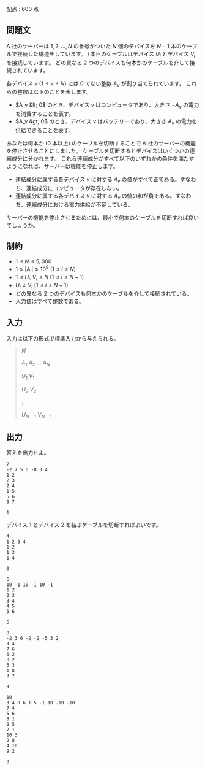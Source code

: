 配点 : $600$ 点

## 問題文

A 社のサーバーは $1, 2, ..., N$ の番号がついた $N$ 個のデバイスを $N - 1$ 本のケーブルで接続した構造をしています。
$i$ 本目のケーブルはデバイス $U_i$ とデバイス $V_i$ を接続しています。
どの異なる $2$ つのデバイスも何本かのケーブルを介して接続されています。

各デバイス $v$ ($1 \leq v \leq N$) には $0$ でない整数 $A_v$ が割り当てられています。
これらの整数は以下のことを表します。

- $A_v &lt; 0$ のとき、デバイス $v$ はコンピュータであり、大きさ $-A_v$ の電力を消費することを表す。
- $A_v &gt; 0$ のとき、デバイス $v$ はバッテリーであり、大きさ $A_v$ の電力を供給できることを表す。

あなたは何本か ($0$ 本以上) のケーブルを切断することで A 社のサーバーの機能を停止させることにしました。
ケーブルを切断するとデバイスはいくつかの連結成分に分かれます。
これら連結成分がすべて以下のいずれかの条件を満たすようになれば、サーバーは機能を停止します。

- 連結成分に属する各デバイス $v$ に対する $A_v$ の値がすべて正である。すなわち、連結成分にコンピュータが存在しない。
- 連結成分に属する各デバイス $v$ に対する $A_v$ の値の和が負である。すなわち、連結成分における電力供給が不足している。

サーバーの機能を停止させるためには、最小で何本のケーブルを切断すれば良いでしょうか。

## 制約

- $1 \leq N \leq 5,000$
- $1 \leq |A_i| \leq 10^9$ ($1 \leq i \leq N$)
- $1 \leq U_i, V_i \leq N$ ($1 \leq i \leq N - 1$)
- $U_i \neq V_i$ ($1 \leq i \leq N - 1$)
- どの異なる $2$ つのデバイスも何本かのケーブルを介して接続されている。
- 入力値はすべて整数である。

## 入力

入力は以下の形式で標準入力から与えられる。

> $N$
> 
> $A_1$ $A_2$ $...$ $A_N$
> 
> $U_1$ $V_1$
> 
> $U_2$ $V_2$
> 
> $:$
> 
> $U_{N - 1}$ $V_{N - 1}$

## 出力

答えを出力せよ。

```input1
7
-2 7 5 6 -8 3 4
1 2
2 3
2 4
1 5
5 6
5 7
```

```output1
1
```

デバイス $1$ とデバイス $2$ を結ぶケーブルを切断すればよいです。

```input2
4
1 2 3 4
1 2
1 3
1 4
```

```output2
0
```

```input3
6
10 -1 10 -1 10 -1
1 2
2 3
3 4
4 5
5 6
```

```output3
5
```

```input4
8
-2 3 6 -2 -2 -5 3 2
3 4
7 6
6 2
8 2
5 3
1 8
3 7
```

```output4
3
```

```input5
10
3 4 9 6 1 5 -1 10 -10 -10
7 4
5 6
8 1
9 5
7 1
10 3
2 8
4 10
9 2
```

```output5
3
```
